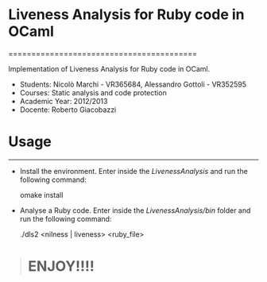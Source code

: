 # Liveness Analysis for Ruby code in OCaml
 =========================================

Implementation of Liveness Analysis for Ruby code in OCaml.



* Students: Nicolò Marchi - VR365684, Alessandro Gottoli - VR352595
* Courses: Static analysis and code protection
* Academic Year: 2012/2013
* Docente: Roberto Giacobazzi

# Usage 
------------------------------------------

* Install the environment.
Enter inside the _LivenessAnalysis_ and run the following command:

    omake install



* Analyse a Ruby code.
Enter inside the _LivenessAnalysis/bin_ folder and run the following command:

    ./dls2 <nilness | liveness> <ruby_file>

> # ENJOY!!!!
